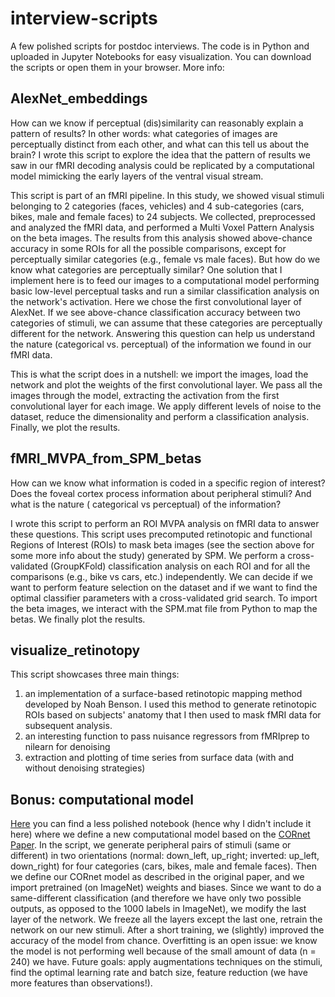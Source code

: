 # interview-scripts

A few polished scripts for postdoc interviews. The code is in Python and uploaded in Jupyter Notebooks for easy visualization. You can download the scripts or open them in your browser. More info:

## AlexNet_embeddings
How can we know if perceptual (dis)similarity can reasonably explain a pattern of results? In other words: what categories of images are perceptually distinct from each other, and what can this tell us about the brain? I wrote this script to explore the idea that the pattern of results we saw in our fMRI decoding analysis could be replicated by a computational model mimicking the early layers of the ventral visual stream.

This script is part of an fMRI pipeline. In this study, we showed visual stimuli belonging to 2 categories (faces, vehicles) and 4 sub-categories (cars, bikes, male and female faces) to 24 subjects. We collected, preprocessed and analyzed the fMRI data, and performed a Multi Voxel Pattern Analysis on the beta images. The results from this analysis showed above-chance accuracy in some ROIs for all the possible comparisons, except for perceptually similar categories (e.g., female vs male faces). But how do we know what categories are perceptually similar? One solution that I implement here is to feed our images to a computational model performing basic low-level perceptual tasks and run a similar classification analysis on the network's activation. Here we chose the first convolutional layer of AlexNet. If we see above-chance classification accuracy between two categories of stimuli, we can assume that these categories are perceptually different for the network. Answering this question can help us understand the nature (categorical vs. perceptual) of the information we found in our fMRI data.

This is what the script does in a nutshell: we import the images, load the network and plot the weights of the first convolutional layer. We pass all the images through the model, extracting the activation from the first convolutional layer for each image. We apply different levels of noise to the dataset, reduce the dimensionality and perform a classification analysis. Finally, we plot the results.

## fMRI_MVPA_from_SPM_betas
How can we know what information is coded in a specific region of interest? Does the foveal cortex process information about peripheral stimuli? And what is the nature ( categorical vs perceptual) of the information? 

I wrote this script to perform an ROI MVPA analysis on fMRI data to answer these questions. This script uses precomputed retinotopic and functional Regions of Interest (ROIs) to mask beta images (see the section above for some more info about the study) generated by SPM. We perform a cross-validated (GroupKFold) classification analysis on each ROI and for all the comparisons (e.g., bike vs cars, etc.) independently. We can decide if we want to perform feature selection on the dataset and if we want to find the optimal classifier parameters with a cross-validated grid search. To import the beta images, we interact with the SPM.mat file from Python to map the betas. We finally plot the results.

## visualize_retinotopy
This script showcases three main things: 
  1. an implementation of a surface-based retinotopic mapping method developed by Noah Benson. I used this method to generate retinotopic ROIs based on subjects' anatomy that I then used to mask fMRI data for subsequent analysis. 
  2. an interesting function to pass nuisance regressors from fMRIprep to nilearn for denoising 
  3. extraction and plotting of time series from surface data (with and without denoising strategies)

## Bonus: computational model
[Here](https://github.com/costantinoai/deepnet-scripts/blob/main/same_different_cornet_Z.ipynb) you can find a less polished notebook (hence why I didn't include it here) where we define a new computational model based on the [CORnet Paper](https://www.biorxiv.org/content/10.1101/408385v1). In the script, we generate peripheral pairs of stimuli (same or different) in two orientations (normal: down_left, up_right; inverted: up_left, down_right) for four categories (cars, bikes, male and female faces). Then we define our CORnet model as described in the original paper, and we import pretrained (on ImageNet) weights and biases. Since we want to do a same-different classification (and therefore we have only two possible outputs, as opposed to the 1000 labels in ImageNet), we modify the last layer of the network. We freeze all the layers except the last one, retrain the network on our new stimuli. After a short training, we (slightly) improved the accuracy of the model from chance. Overfitting is an open issue: we know the model is not performing well because of the small amount of data (n = 240) we have. Future goals: apply augmentations techniques on the stimuli, find the optimal learning rate and batch size, feature reduction (we have more features than observations!).
